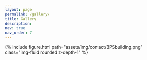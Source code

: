 ```yaml
---
layout: page
permalink: /gallery/
title: Gallery
description:
nav: true
nav_order: 7
---
```

<div class="row mt-3">
    <div class="col-sm mt-3 mt-md-0">
        {% include figure.html path="assets/img/contact/BPSbuilding.png" class="img-fluid rounded z-depth-1" %}
    </div>
</div>
<div class="caption">
</div>
